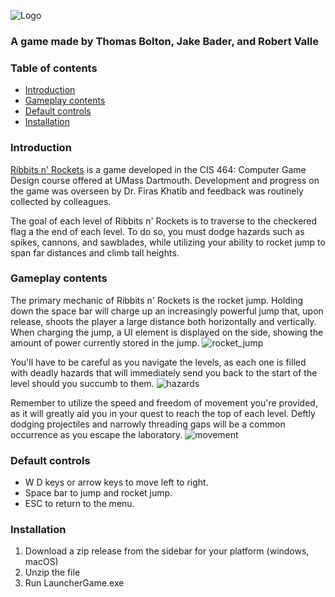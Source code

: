 
![Logo](https://user-images.githubusercontent.com/98601809/235249179-2e3dd477-49e5-4d9c-9330-f6fefdcdd615.png)
### A game made by Thomas Bolton, Jake Bader, and Robert Valle

### Table of contents
- [Introduction](https://github.com/mrgozr/Ribbits-n-Rockets/edit/main/README.md#introduction)
- [Gameplay contents](https://github.com/mrgozr/Ribbits-n-Rockets/main/README.md#Contents)
- [Default controls](https://github.com/mrgozr/Ribbits-n-Rockets/main/README.md#Default-controls)
- [Installation](https://github.com/mrgozr/Ribbits-n-Rockets/main/README.md#installation)

### Introduction
[Ribbits n' Rockets](https://github.com/Ribbits-n-Rockets) is a game developed in the CIS 464: Computer Game Design course offered at UMass Dartmouth. Development and progress on the game was overseen by Dr. Firas Khatib and feedback was routinely collected by colleagues. 

The goal of each level of Ribbits n' Rockets is to traverse to the checkered flag a the end of each level. To do so, you must dodge hazards such as spikes, cannons, and sawblades, while utilizing your ability to rocket jump to span far distances and climb tall heights.
### Gameplay contents
The primary mechanic of Ribbits n' Rockets is the rocket jump. Holding down the space bar will charge up an increasingly powerful jump that, upon release, shoots the player a large distance both horizontally and vertically. When charging the jump, a UI element is displayed on the side, showing the amount of power currently stored in the jump.
![rocket_jump](https://user-images.githubusercontent.com/98601809/235254055-73733025-5269-43cb-a34b-9f0d099680db.gif)

You'll have to be careful as you navigate the levels, as each one is filled with deadly hazards that will immediately send you back to the start of the level should you succumb to them. 
![hazards](https://user-images.githubusercontent.com/98601809/235254047-902dd363-1d3a-4ede-a7f0-82d57077cb42.gif)

Remember to utilize the speed and freedom of movement you're provided, as it will greatly aid you in your quest to reach the top of each level. Deftly dodging projectiles and narrowly threading gaps will be a common occurrence as you escape the laboratory.
![movement](https://user-images.githubusercontent.com/98601809/235254042-a6098cb2-ff7f-4a16-a89f-df33aaab25f9.gif)

### Default controls
- W D keys or arrow keys to move left to right.
- Space bar to jump and rocket jump.
- ESC to return to the menu.
### Installation
1. Download a zip release from the sidebar for your platform (windows, macOS)
2. Unzip the file
3. Run LauncherGame.exe
